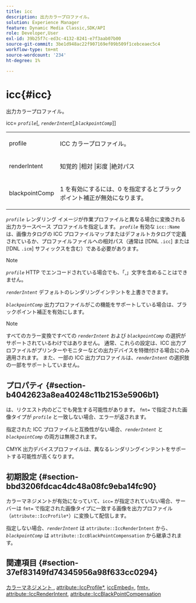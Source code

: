 ```yaml
---
title: icc
description: 出力カラープロファイル。
solution: Experience Manager
feature: Dynamic Media Classic,SDK/API
role: Developer,User
exl-id: 39b25f7c-ed3c-4132-8241-e7f3aab07b00
source-git-commit: 3be1d948ac22f907169ef09b509f1cebceaec5c4
workflow-type: tm+mt
source-wordcount: '234'
ht-degree: 1%

---
```


# icc{#icc}

出力カラープロファイル。

icc= *`profile`*[, *`renderIntent`*[,*`blackpointComp`*]]

<table id="simpletable_DF1914FD351E4F2BA61372A52F0CFFBF"> 
 <tr class="strow"> 
  <td class="stentry"> <p><span class="codeph"> <span class="varname"> profile</span></span> </p></td> 
  <td class="stentry"> <p>ICC カラープロファイル。 </p></td> 
 </tr> 
 <tr class="strow"> 
  <td class="stentry"> <p><span class="codeph"> <span class="varname"> renderIntent </span> </span> </p></td> 
  <td class="stentry"> <p>知覚的 |相対 |彩度 |絶対パス </p></td> 
 </tr> 
 <tr class="strow"> 
  <td class="stentry"> <p><span class="codeph"> <span class="varname"> blackpointComp</span> </span> </p></td> 
  <td class="stentry"> <p>1 を有効にするには、0 を指定するとブラックポイント補正が無効になります。 </p></td> 
 </tr> 
</table>

*`profile`* レンダリング イメージが作業プロファイルと異なる場合に変換される出力カラースペース プロファイルを指定します。 *`profile`* 有効な `icc::Name` は、画像カタログの ICC プロファイルマップまたはデフォルトカタログで定義されているか、プロファイルファイルへの相対パス（通常は [!DNL `.icc`] または [!DNL `.icm`] サフィックスを含む）である必要があります。

>[!NOTE]
>
>*`profile`* HTTP でエンコードされている場合でも、「,」文字を含めることはできません。

*`renderIntent`* デフォルトのレンダリングインテントを上書きできます。

*`blackpointComp`* 出力プロファイルがこの機能をサポートしている場合は、ブラックポイント補正を有効にします。

>[!NOTE]
>
>すべてのカラー変換ですべての *`renderIntent`* および *`blackpointComp`* の選択がサポートされているわけではありません。 通常、これらの設定は、ICC 出力プロファイルがプリンターやモニターなどの出力デバイスを特徴付ける場合にのみ適用されます。 また、一部の ICC 出力プロファイルは、*`renderIntent`* の選択肢の一部をサポートしていません。

## プロパティ {#section-b4042623a8ea40248c11b2153e5906b1}

は、リクエスト内のどこでも発生する可能性があります。 `fmt=` で指定された画像タイプが *`profile`* と一致しない場合、エラーが返されます。

指定された ICC プロファイルと互換性がない場合、*`renderIntent`* と *`blackpointComp`* の両方は無視されます。

CMYK 出力デバイスプロファイルは、異なるレンダリングインテントをサポートする可能性が高くなります。

## 初期設定 {#section-bbd3206fdcac4dc48a08fc9eba14fc90}

カラーマネジメントが有効になっていて、`icc=` が指定されていない場合、サーバーは `fmt=` で指定された画像タイプに一致する画像を出力プロファイル（`attribute::IccProfile*`）に変換して配信します。

指定しない場合、*`renderIntent`* は `attribute::IccRenderIntent` から、*`blackpointComp`* は `attribute::IccBlackPointCompensation` から継承されます。

## 関連項目 {#section-37ef83149fd74345956a98f633cc0294}

[ カラーマネジメント ](../../../../../ir-api/http-protocol/image-rendering-api-ref/c-ir-http-protocol-ref/c-ir-http-protocol-syntax-and-features/c-ir-color-management.md#concept-7bac7c2c41be42c1b301eae80abe6b8d), [attribute::IccProfile*](../../../../../ir-api/material-cat/image-rendering-api-ref/c-ir-material-catalog/c-ir-attributes-reference/r-ir-iccprofilecmyk.md#reference-55aead2d924847ffbd1be4c46add7127), [iccEmbed=](../../../../../ir-api/http-protocol/image-rendering-api-ref/c-ir-http-protocol-ref/c-ir-http-protocol-command-reference/r-ir-iccembed.md#reference-47a433138c7c4b29b9b29871b2491a7f), [fmt=](../../../../../ir-api/http-protocol/image-rendering-api-ref/c-ir-http-protocol-ref/c-ir-http-protocol-command-reference/r-ir-fmt.md#reference-4c743f67d56b47c5b774fcc900ff758c), [attribute::IccRenderIntent](../../../../../ir-api/material-cat/image-rendering-api-ref/c-ir-material-catalog/c-ir-attributes-reference/r-ir-iccrenderintent.md#reference-3b80b7a4c25545a593c5076f318b5c40), [attribute::IccBlackPointCompensation](../../../../../ir-api/material-cat/image-rendering-api-ref/c-ir-material-catalog/c-ir-attributes-reference/r-ir-iccblackpointcompensation.md#reference-d939b0cdf6564baaa88deb1059e3b7f0)

